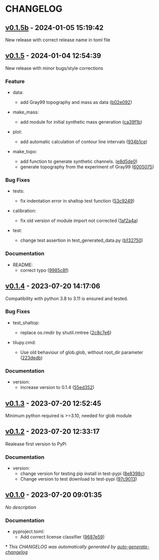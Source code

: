 # CHANGELOG

## [v0.1.5b](https://github.com/marcperuz/tilupy/releases/tag/v0.1.5b) - 2024-01-05 15:19:42

New release with correct release name in toml file

## [v0.1.5](https://github.com/marcperuz/tilupy/releases/tag/v0.1.5) - 2024-01-04 12:54:39

New release with minor bugs/style corrections

### Feature

- data:
  - add Gray99 topography and mass as data ([b02e092](https://github.com/marcperuz/tilupy/commit/b02e09276e15ffcdefc486b497b8f64d64021da5))

- make_mass:
  - add module for initial synthetic mass generation ([ca39f1b](https://github.com/marcperuz/tilupy/commit/ca39f1b26d6c69624eb568180f67fe89acf0cb22))

- plot:
  - add automatic calculation of contour line intervals ([934b1ce](https://github.com/marcperuz/tilupy/commit/934b1ce5f47f30956d2572993ec4e587f1bc519b))

- make_topo:
  - add function to generate synthetic channels. ([e8d5de0](https://github.com/marcperuz/tilupy/commit/e8d5de0b05cdcde1c30f54e0dff852329395e64c))
  - generate topography from the experiment of Gray99 ([6005075](https://github.com/marcperuz/tilupy/commit/6005075c17ae72ff53833a60ca2e5ed11918e76d))

### Bug Fixes

- tests:
  - fix indentation error in shaltop test function ([53c9249](https://github.com/marcperuz/tilupy/commit/53c92493e2efa67d379675565ce53e4aee9d1971))

- calibration:
  - fix old version of module import not corrected ([1af2a4a](https://github.com/marcperuz/tilupy/commit/1af2a4aec3c63e0663c45fb349d8b423d2cee2b6))

- test:
  - change test assertion in test_generated_data.py ([b132750](https://github.com/marcperuz/tilupy/commit/b13275075b6908fb5820879fc4daca857f6e2ad8))

### Documentation

- README:
  - correct typo ([9985c8f](https://github.com/marcperuz/tilupy/commit/9985c8f9559b67b6da7b86231601753e9f7755cc))

## [v0.1.4](https://github.com/marcperuz/tilupy/releases/tag/v0.1.4) - 2023-07-20 14:17:06

Compatibility with python 3.8 to 3.11 is ensured and tested.

### Bug Fixes

- test_shaltop:
  - replace os.rmdir by shutil.rmtree ([2c8c7e6](https://github.com/marcperuz/tilupy/commit/2c8c7e6e7b86247d1016b48597da354592c66ba6))

- tilupy.cmd:
  - Use old behaviour of glob.glob, without root_dir parameter ([223dedb](https://github.com/marcperuz/tilupy/commit/223dedb4dd0996e8eee42a61c6ad6f50b6171b47))

### Documentation

- version:
  - increase version to 0.1.4 ([55ed352](https://github.com/marcperuz/tilupy/commit/55ed3522ac8b1d080114630e02faf2f341d89866))

## [v0.1.3](https://github.com/marcperuz/tilupy/releases/tag/v0.1.3) - 2023-07-20 12:52:45

Minimum python required is >=3.10, needed for glob module

## [v0.1.2](https://github.com/marcperuz/tilupy/releases/tag/v0.1.2) - 2023-07-20 12:33:17

Realease first version to PyPi

### Documentation

- version:
  - change version for testing pip install in test-pypi ([8e8398c](https://github.com/marcperuz/tilupy/commit/8e8398c755cfb946470cc36d5e3f94ef777d5802))
  - Change version to test download to test-pypi ([97c9013](https://github.com/marcperuz/tilupy/commit/97c9013581fb6788efdf9272538ae89a5de3bd73))

## [v0.1.0](https://github.com/marcperuz/tilupy/releases/tag/v0.1.0) - 2023-07-20 09:01:35

*No description*

### Documentation

- pyproject.toml:
  - <subject>Add correct license classifier ([9687e59](https://github.com/marcperuz/tilupy/commit/9687e590dea3b9ca0f0fb7ea9b4a4d52bbbefd28))

\* *This CHANGELOG was automatically generated by [auto-generate-changelog](https://github.com/BobAnkh/auto-generate-changelog)*
